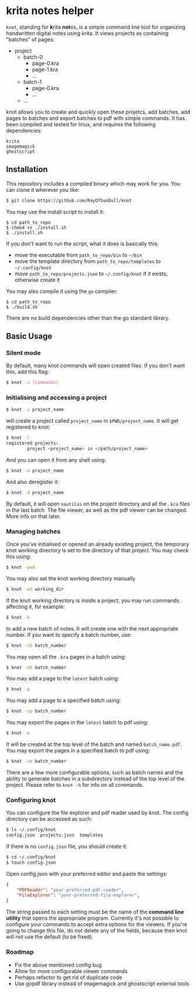 # krita notes helper

`knot`, standing for **k**rita **not**es, is a simple command line tool for organizing handwritten digital notes using krita. It views projects as containing "batches" of pages:

* project
    * batch-0
        - page-0.kra
        - page-1.kra
        - ...
    * batch-1
        - page-0.kra
        - ...
    * ...

knot allows you to create and quickly open these projetcs, add batches, add pages to batches and export batches to pdf with simple commands. It has been compiled and tested for linux, and requires the following dependencies:
```
krita
imagemagick
ghostscript
```

## Installation
This repository includes a compiled binary which may work for you. You can clone it wherever you like:
```sh
$ git clone https://github.com/RayOfSunDull/knot
```
You may use the install script to install it:
```
$ cd path_to_repo
$ chmod +x ./install.sh
$ ./install.sh
```
If you don't want to run the script, what it does is basically this: 
* move the executable from `path_to_repo/bin` to `~/bin`
* move the template directory from `path_to_repo/templates` to `~/.config/knot`
* move `path_to_repo/projects.json` to `~/.config/knot` if it exists, otherwise create it

You may also compile it using the `go` compiler:
```
$ cd path_to_repo
$ ./build.sh
```
There are no build dependencies other than the go standard library.

## Basic Usage
### Silent mode

By default, many knot commands will open created files. If you don't want this, add this flag:
```sh
$ knot -s [commands]
```
### Initialising and accessing a project
```sh
$ knot -i project_name
```
will create a project called `project_name` in `$PWD/project_name`. It will get registered to knot:
```sh
$ knot -l
registered projects:
        project <project_name> in </path/project_name>
```
And you can open it from any shell using:
```sh
$ knot -o project_name
```
And also deregister it:
```sh
$ knot -d project_name
```
By default, it will open `nautilus` on the project directory and all the `.kra` files in the last batch. The file viewer, as well as the pdf viewer can be changed. More info on that later.

### Managing batches
Once you've initialised or opened an already existing project, the temporary knot working directory is set to the directory of that project. You may check this using:
```sh
$ knot -pwd
```
You may also set the knot working directory manually
```sh
$ knot -wd working_dir
```
If the knot working directory is inside a project, you may run commands affecting it, for example:
```sh
$ knot -b
```
to add a new batch of notes. It will create one with the next appropriate number. If you want to specify a batch number, use:
```sh
$ knot -sb batch_number
```
You may open all the `.kra` pages in a batch using:
```sh
$ knot -ob batch_number
```
You may add a page to the `latest` batch using:
```sh
$ knot -p
```
You may add a page to a specified batch using:
```sh
$ knot -sp batch_number
```
You may export the pages in the `latest` batch to pdf using:
```sh
$ knot -e
```
It will be created at the top level of the batch and named `batch_name.pdf`. You may export the pages in a specified batch to pdf using:
```sh
$ knot -se batch_number
```
There are a few more configurable options, such as batch names and the ability to generate batches in a subdirectory instead of the top level of the project. Please refer to `knot -h` for info on all commands.

### Configuring knot
You can configure the file explorer and pdf reader used by knot. The config directory can be accessed as such:
```sh
$ ls ~/.config/knot
config.json  projects.json  templates
```
If there is no ``config.json`` file, you should create it:
```sh
$ cd ~/.config/knot
$ touch config.json
```
Open config.json with your preferred editor and paste the settings:
```json
{
    "PDFReader": "your-preferred-pdf-reader",
    "FileExplorer": "your-preferred-file-explorer",
}
```
The string passed to each setting must be the name of the **command line utility** that opens the appropriate program. Currently it's not possible to configure your commands to accept extra options for the viewers. If you're going to change this file, do not delete any of the fields, because then knot will not use the default (to be fixed).

### Roadmap
* Fix the above mentioned config bug
* Allow for more configurable viewer commands
* Perhaps refactor to get rid of duplicate code
* Use gopdf library instead of imagemagick and ghostscript external tools